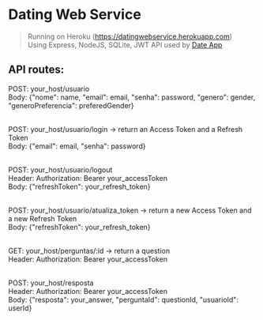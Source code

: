 # Dating Web Service
> Running on Heroku (https://datingwebservice.herokuapp.com)<br>
> Using Express, NodeJS, SQLite, JWT
> API used by <a href="https://github.com/ThiagoSordi10/DateApp">Date App</a>


<h2>API routes:</h2>
 
POST: your_host/usuario<br>
Body: {"nome": name, "email": email, "senha": password, "genero": gender, "generoPreferencia": preferedGender}<br><br>

POST: your_host/usuario/login -> return an Access Token and a Refresh Token<br>
Body: {"email": email, "senha": password} <br><br>

POST: your_host/usuario/logout<br>
Header: Authorization: Bearer your_accessToken<br>
Body: {"refreshToken": your_refresh_token}<br><br>

POST: your_host/usuario/atualiza_token -> return a new Access Token and a new Refresh Token<br>
Body: {"refreshToken": your_refresh_token}<br><br>

GET: your_host/perguntas/:id -> return a question<br>
Header: Authorization: Bearer your_accessToken<br><br>

POST: your_host/resposta<br>
Header: Authorization: Bearer your_accessToken<br>
Body: {"resposta": your_answer, "perguntaId": questionId, "usuarioId": userId}<br><br>
